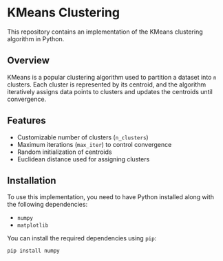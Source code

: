 # KMeans Clustering

This repository contains an implementation of the KMeans clustering algorithm in Python.

## Overview

KMeans is a popular clustering algorithm used to partition a dataset into `n` clusters. Each cluster is represented by its centroid, and the algorithm iteratively assigns data points to clusters and updates the centroids until convergence.

## Features

- Customizable number of clusters (`n_clusters`)
- Maximum iterations (`max_iter`) to control convergence
- Random initialization of centroids
- Euclidean distance used for assigning clusters

## Installation

To use this implementation, you need to have Python installed along with the following dependencies:

- `numpy`
- `matplotlib`

You can install the required dependencies using `pip`:

```bash
pip install numpy
